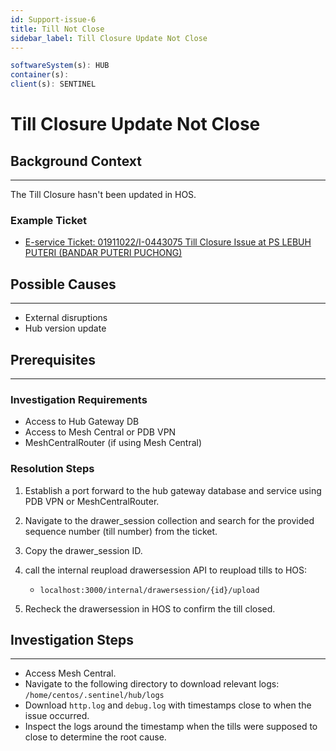 ```yaml
---
id: Support-issue-6
title: Till Not Close
sidebar_label: Till Closure Update Not Close
---
```


```javascript
softwareSystem(s): HUB
container(s): 
client(s): SENTINEL
```

# Till Closure Update Not Close

## Background Context

*** 

The Till Closure hasn't been updated in HOS.

### Example Ticket

* [E-service Ticket: 01911022/I-0443075 Till Closure Issue at PS LEBUH PUTERI (BANDAR PUTERI PUCHONG)](https://app.clickup.com/t/86ctw6xhu)

## Possible Causes

***

* External disruptions
* Hub version update

## Prerequisites

***

### Investigation Requirements

* Access to Hub Gateway DB
* Access to Mesh Central or PDB VPN
* MeshCentralRouter (if using Mesh Central)

### Resolution Steps

1. Establish a port forward to the hub gateway database and service using PDB VPN or MeshCentralRouter.
2. Navigate to the drawer_session collection and search for the provided sequence number (till number) from the ticket.
3. Copy the drawer_session ID.
4. call the internal reupload drawersession API to reupload tills to HOS:

    * `localhost:3000/internal/drawersession/{id}/upload`

5. Recheck the drawersession in HOS to confirm the till closed.


## Investigation Steps

***

* Access Mesh Central.
* Navigate to the following directory to download relevant logs:
`/home/centos/.sentinel/hub/logs`
* Download `http.log` and `debug.log` with timestamps close to when the issue occurred.
* Inspect the logs around the timestamp when the tills were supposed to close to determine the root cause.